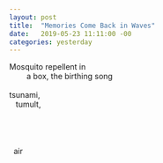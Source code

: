 ```yaml
---
layout: post
title:  "Memories Come Back in Waves"
date:   2019-05-23 11:11:00 -00
categories: yesterday
---
```


Mosquito repellent in
<br/>
&nbsp; &nbsp; &nbsp; &nbsp; a box, the birthing song<!--more-->
<br/>
<br/>
tsunami, 
<br/>
&nbsp;&nbsp;&nbsp;tumult, 
<br/>
<br/>
<br/>
<br/>
<br/>
&nbsp;&nbsp;air
